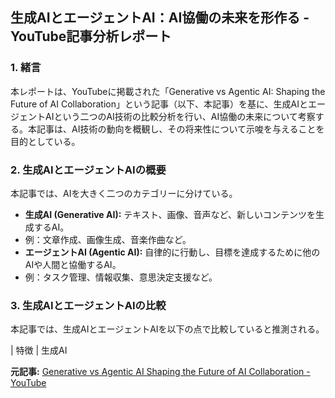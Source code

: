 ## 生成AIとエージェントAI：AI協働の未来を形作る - YouTube記事分析レポート

### 1. 緒言

本レポートは、YouTubeに掲載された「Generative vs Agentic AI: Shaping the Future of AI Collaboration」という記事（以下、本記事）を基に、生成AIとエージェントAIという二つのAI技術の比較分析を行い、AI協働の未来について考察する。本記事は、AI技術の動向を概観し、その将来性について示唆を与えることを目的としている。

### 2. 生成AIとエージェントAIの概要

本記事では、AIを大きく二つのカテゴリーに分けている。

* **生成AI (Generative AI):** テキスト、画像、音声など、新しいコンテンツを生成するAI。
 * 例：文章作成、画像生成、音楽作曲など。
* **エージェントAI (Agentic AI):** 自律的に行動し、目標を達成するために他のAIや人間と協働するAI。
 * 例：タスク管理、情報収集、意思決定支援など。

### 3. 生成AIとエージェントAIの比較

本記事では、生成AIとエージェントAIを以下の点で比較していると推測される。

| 特徴 | 生成AI 

**元記事:** [Generative vs Agentic AI Shaping the Future of AI Collaboration - YouTube](https://www.youtube.com/watch?v=EDb37y_MhRw)